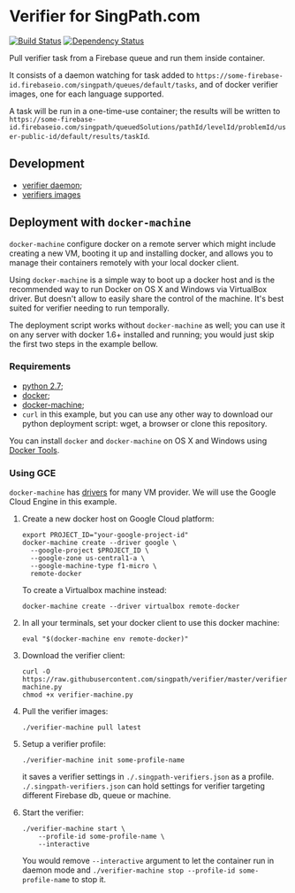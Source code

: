 # Verifier for SingPath.com

[![Build Status](https://travis-ci.org/singpath/verifier.svg?branch=master)](https://travis-ci.org/singpath/verifier)
[![Dependency Status](https://gemnasium.com/singpath/verifier.svg)](https://gemnasium.com/singpath/verifier)

Pull verifier task from a Firebase queue and run them inside container.

It consists of a daemon watching for task added to
`https://some-firebase-id.firebaseio.com/singpath/queues/default/tasks`,
and of docker verifier images, one for each language supported.

A task will be run in a one-time-use container; the results will be written
to `https://some-firebase-id.firebaseio.com/singpath/queuedSolutions/pathId/levelId/problemId/user-public-id/default/results/taskId`.


## Development

- [verifier daemon](./CONTRIBUTING.md);
- [verifiers images](./verifiers/README.md)


## Deployment with `docker-machine`

`docker-machine` configure docker on a remote server which might include
creating a new VM, booting it up and installing docker, and allows you to manage
their containers remotely with your local docker client.

Using `docker-machine` is a simple way to boot up a docker host and is
the recommended way to run Docker on OS X and Windows via VirtualBox driver.
But doesn't allow to easily share the control of the machine. It's best suited
for verifier needing to run temporally.

The deployment script works without `docker-machine` as well; you can use it
on any server with docker 1.6+ installed and running; you would just skip the
first two steps in the example bellow.


### Requirements

- [python 2.7](https://www.python.org/downloads/);
- [docker](https://docs.docker.com/engine/installation/);
- [docker-machine](https://docs.docker.com/machine/install-machine/);
- `curl` in this example, but you can use any other way to download our
  python deployment script: wget, a browser or clone this repository.

You can install `docker` and `docker-machine` on OS X and Windows using
[Docker Tools](https://www.docker.com/docker-toolbox).


### Using GCE

`docker-machine` has [drivers](https://docs.docker.com/machine/drivers/)
for many VM provider. We will use the Google Cloud Engine in this example.

1. Create a new docker host on Google Cloud platform:
    ```shell
    export PROJECT_ID="your-google-project-id"
    docker-machine create --driver google \
      --google-project $PROJECT_ID \
      --google-zone us-central1-a \
      --google-machine-type f1-micro \
      remote-docker
    ```

    To create a Virtualbox machine instead:
    ```
    docker-machine create --driver virtualbox remote-docker
    ```

2. In all your terminals, set your docker client to use this docker machine:
    ```shell
    eval "$(docker-machine env remote-docker)"
    ```

3. Download the verifier client:
    ```shell
    curl -O https://raw.githubusercontent.com/singpath/verifier/master/verifier-machine.py
    chmod +x verifier-machine.py
    ```

4. Pull the verifier images:
    ```shell
    ./verifier-machine pull latest
    ```

5. Setup a verifier profile:
    ```shell
    ./verifier-machine init some-profile-name
    ```
    it saves a verifier settings in `./.singpath-verifiers.json` as a profile.
    `./.singpath-verifiers.json` can hold settings for verifier targeting
    different Firebase db, queue or machine.

6. Start the verifier:
    ```shell
    ./verifier-machine start \
        --profile-id some-profile-name \
        --interactive
    ```
    You would remove `--interactive` argument to let the container run in daemon
    mode and `./verifier-machine stop --profile-id some-profile-name` to stop
    it.
